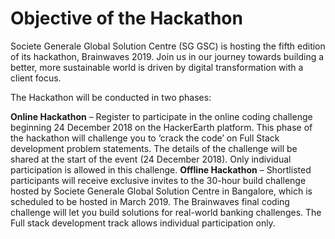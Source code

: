 # Objective of the Hackathon

Societe Generale Global Solution Centre (SG GSC) is hosting the fifth edition of its hackathon, Brainwaves 2019. Join us in our journey towards building a better, more sustainable world is driven by digital transformation with a client focus. 

The Hackathon will be conducted in two phases:

**Online Hackathon** – Register to participate in the online coding challenge beginning 24 December 2018 on the HackerEarth platform. This phase of the hackathon will challenge you to ‘crack the code’ on Full Stack development problem statements. The details of the challenge will be shared at the start of the event (24 December 2018). Only individual participation is allowed in this challenge.
**Offline Hackathon** – Shortlisted participants will receive exclusive invites to the 30-hour build challenge hosted by Societe Generale Global Solution Centre in Bangalore, which is scheduled to be hosted in March 2019. The Brainwaves final coding challenge will let you build solutions for real-world banking challenges. The Full stack development track allows individual participation only. 
